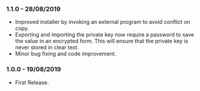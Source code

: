 ### 1.1.0 - 28/08/2019
* Improved installer by invoking an external program to avoid conflict on copy.
* Exporting and importing the private key now require a password to save the value in an encrypted form. This will ensure that the private key is never stored in clear text.
* Minor bug fixing and code improvement.

### 1.0.0 - 19/08/2019
* First Release.
